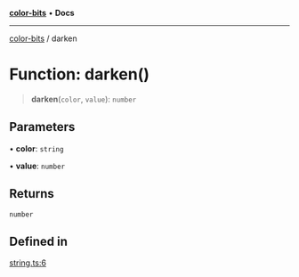 [**color-bits**](../README.md) • **Docs**

***

[color-bits](../README.md) / darken

# Function: darken()

> **darken**(`color`, `value`): `number`

## Parameters

• **color**: `string`

• **value**: `number`

## Returns

`number`

## Defined in

[string.ts:6](https://github.com/romgrk/color-bits/blob/6c428e1ab4b8b76244d3d1d4aa96dd5b4309b135/src/string.ts#L6)
